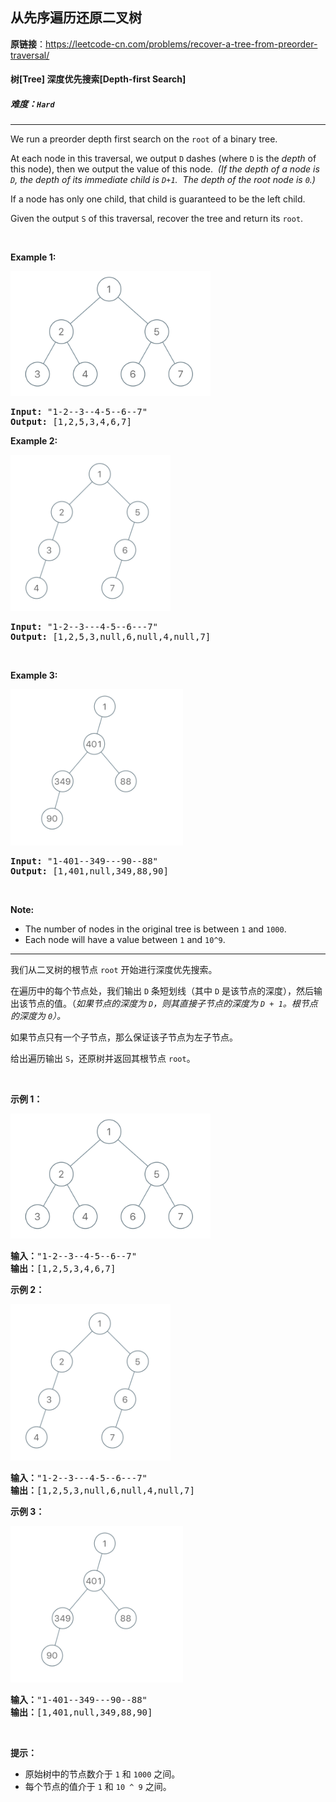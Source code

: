 ## 从先序遍历还原二叉树

**原链接**：<https://leetcode-cn.com/problems/recover-a-tree-from-preorder-traversal/>

#### 树[Tree]    深度优先搜索[Depth-first Search]    

##### 难度：**`Hard`**

----- 
<p>We run a&nbsp;preorder&nbsp;depth first search on the <code>root</code> of a binary tree.</p>

<p>At each node in this traversal, we output <code>D</code> dashes (where <code>D</code> is the <em>depth</em> of this node), then we output the value of this node.&nbsp;&nbsp;<em>(If the depth of a node is <code>D</code>, the depth of its immediate child is <code>D+1</code>.&nbsp; The depth of the root node is <code>0</code>.)</em></p>

<p>If a node has only one child, that child is guaranteed to be the left child.</p>

<p>Given the output <code>S</code> of this traversal, recover the tree and return its <code>root</code>.</p>

<p>&nbsp;</p>

<p><strong>Example 1:</strong></p>

<p><strong><img alt="" src="../../static/2019/04/08/recover-a-tree-from-preorder-traversal.png" style="width: 320px; height: 200px;" /></strong></p>

<pre>
<strong>Input: </strong><span id="example-input-1-1">&quot;1-2--3--4-5--6--7&quot;</span>
<strong>Output: </strong><span id="example-output-1">[1,2,5,3,4,6,7]</span>
</pre>

<div>
<p><strong>Example 2:</strong></p>

<p><strong><img alt="" src="../../static/2019/04/11/screen-shot-2019-04-10-at-114101-pm.png" style="width: 256px; height: 250px;" /></strong></p>

<pre>
<strong>Input: </strong><span id="example-input-2-1">&quot;1-2--3---4-5--6---7&quot;</span>
<strong>Output: </strong><span id="example-output-2">[1,2,5,3,null,6,null,4,null,7]</span></pre>
</div>

<div>
<p>&nbsp;</p>

<div>
<p><strong>Example 3:</strong></p>

<p><span><img alt="" src="../../static/2019/04/11/screen-shot-2019-04-10-at-114955-pm.png" style="width: 276px; height: 250px;" /></span></p>

<pre>
<strong>Input: </strong><span id="example-input-3-1">&quot;1-401--349---90--88&quot;</span>
<strong>Output: </strong><span id="example-output-3">[1,401,null,349,88,90]</span>
</pre>
</div>

<p>&nbsp;</p>

<p><strong>Note:</strong></p>

<ul>
	<li>The number of nodes in the original tree is between <code>1</code> and <code>1000</code>.</li>
	<li>Each node will have a value between <code>1</code> and <code>10^9</code>.</li>
</ul>
</div>


----- 
<p>我们从二叉树的根节点 <code>root</code>&nbsp;开始进行深度优先搜索。</p>

<p>在遍历中的每个节点处，我们输出&nbsp;<code>D</code>&nbsp;条短划线（其中&nbsp;<code>D</code>&nbsp;是该节点的深度），然后输出该节点的值。（<em>如果节点的深度为 <code>D</code>，则其直接子节点的深度为 <code>D + 1</code>。根节点的深度为 <code>0</code>）。</em></p>

<p>如果节点只有一个子节点，那么保证该子节点为左子节点。</p>

<p>给出遍历输出&nbsp;<code>S</code>，还原树并返回其根节点&nbsp;<code>root</code>。</p>

<p>&nbsp;</p>

<p><strong>示例 1：</strong></p>

<p><strong><img alt="" src="../../static/2019/04/12/recover-a-tree-from-preorder-traversal.png" style="height: 200px; width: 320px;"></strong></p>

<pre><strong>输入：</strong>&quot;1-2--3--4-5--6--7&quot;
<strong>输出：</strong>[1,2,5,3,4,6,7]
</pre>

<p><strong>示例 2：</strong></p>

<p><strong><img alt="" src="../../static/2019/04/12/screen-shot-2019-04-10-at-114101-pm.png" style="height: 250px; width: 256px;"></strong></p>

<pre><strong>输入：</strong>&quot;1-2--3---4-5--6---7&quot;
<strong>输出：</strong>[1,2,5,3,null,6,null,4,null,7]
</pre>

<p><strong>示例 3：</strong></p>

<p><img alt="" src="../../static/2019/04/12/screen-shot-2019-04-10-at-114955-pm.png" style="height: 250px; width: 276px;"></p>

<pre><strong>输入：</strong>&quot;1-401--349---90--88&quot;
<strong>输出：</strong>[1,401,null,349,88,90]
</pre>

<p>&nbsp;</p>

<p><strong>提示：</strong></p>

<ul>
	<li>原始树中的节点数介于 <code>1</code> 和 <code>1000</code> 之间。</li>
	<li>每个节点的值介于 <code>1</code> 和 <code>10 ^ 9</code> 之间。</li>
</ul>
